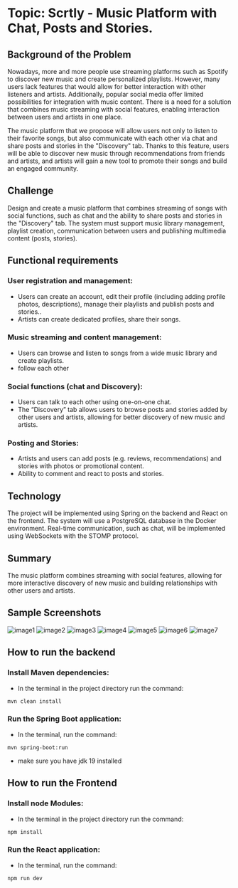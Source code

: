 # Topic: Scrtly - Music Platform with Chat, Posts and Stories.

## Background of the Problem
Nowadays, more and more people use streaming platforms such as Spotify to discover new music and create personalized playlists. However, many users lack features that would allow for better interaction with other listeners and artists. Additionally, popular social media offer limited possibilities for integration with music content. There is a need for a solution that combines music streaming with social features, enabling interaction between users and artists in one place.

The music platform that we propose will allow users not only to listen to their favorite songs, but also communicate with each other via chat and share posts and stories in the "Discovery" tab. Thanks to this feature, users will be able to discover new music through recommendations from friends and artists, and artists will gain a new tool to promote their songs and build an engaged community.
## Challenge
Design and create a music platform that combines streaming of songs with social functions, such as chat and the ability to share posts and stories in the "Discovery" tab. The system must support music library management, playlist creation, communication between users and publishing multimedia content (posts, stories).
## Functional requirements
### User registration and management:
- Users can create an account, edit their profile (including adding profile photos, descriptions), manage their playlists and publish posts and stories..
- Artists can create dedicated profiles, share their songs.
### Music streaming and content management:
- Users can browse and listen to songs from a wide music library and create playlists.
- follow each other
### Social functions (chat and Discovery):
- Users can talk to each other using one-on-one chat.
- The “Discovery” tab allows users to browse posts and stories added by other users and artists, allowing for better discovery of new music and artists.
### Posting and Stories:
- Artists and users can add posts (e.g. reviews, recommendations) and stories with photos or promotional content.
- Ability to comment and react to posts and stories.
## Technology
The project will be implemented using Spring on the backend and React on the frontend. The system will use a PostgreSQL database in the Docker environment. Real-time communication, such as chat, will be implemented using WebSockets with the STOMP protocol.
## Summary
The music platform combines streaming with social features, allowing for more interactive discovery of new music and building relationships with other users and artists.

## Sample Screenshots
![image1](https://github.com/user-attachments/assets/fc80c89e-cbae-4fb7-a72d-b614a38c9278)
![image2](https://github.com/user-attachments/assets/0500c33d-bf36-4f96-ae29-96f69b850849)
![image3](https://github.com/user-attachments/assets/87a48966-f63d-4352-bc9a-c3447c4b2cb7)
![image4](https://github.com/user-attachments/assets/14cc2f14-1e90-4be1-a108-373673505789)
![image5](https://github.com/user-attachments/assets/ddc1fa2c-da17-43e3-b261-c53238286933)
![image6](https://github.com/user-attachments/assets/d9105059-b81b-4261-8379-66f34d5e143e)
![image7](https://github.com/user-attachments/assets/185b8b1e-a236-4c9d-bd06-b63365f803d5)



## How to run the backend
### Install Maven dependencies:
- In the terminal in the project directory run the command:
```
mvn clean install
```
### Run the Spring Boot application:
- In the terminal, run the command:
```
mvn spring-boot:run
```
- make sure you have jdk 19 installed
## How to run the Frontend
### Install node Modules:
- In the terminal in the project directory run the command:
```
npm install
```
### Run the React application:
- In the terminal, run the command:
```
npm run dev
```

